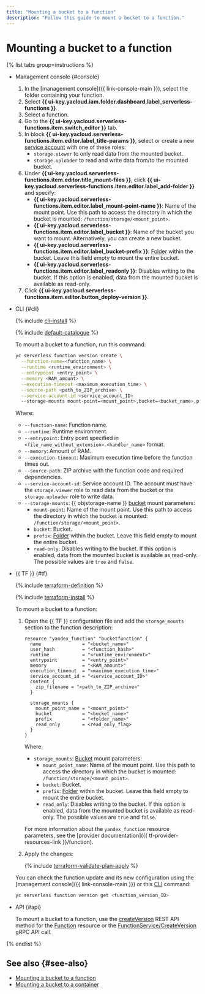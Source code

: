 ```yaml
---
title: "Mounting a bucket to a function"
description: "Follow this guide to mount a bucket to a function."
---
```


# Mounting a bucket to a function

{% list tabs group=instructions %}

- Management console {#console}

  1. In the [management console]({{ link-console-main }}), select the folder containing your function.
  1. Select **{{ ui-key.yacloud.iam.folder.dashboard.label_serverless-functions }}**.
  1. Select a function.
  1. Go to the **{{ ui-key.yacloud.serverless-functions.item.switch_editor }}** tab.
  1. In block **{{ ui-key.yacloud.serverless-functions.item.editor.label_title-params }}**, select or create a new [service account](../../../iam/concepts/users/service-accounts) with one of these roles:
     * `storage.viewer` to only read data from the mounted bucket.
     * `storage.uploader` to read and write data from/to the mounted bucket.
  1. Under **{{ ui-key.yacloud.serverless-functions.item.editor.title_mount-files }}**, click **{{ ui-key.yacloud.serverless-functions.item.editor.label_add-folder }}** and specify:
     * **{{ ui-key.yacloud.serverless-functions.item.editor.label_mount-point-name }}**: Name of the mount point. Use this path to access the directory in which the bucket is mounted: `/function/storage/<mount_point>`.
     * **{{ ui-key.yacloud.serverless-functions.item.editor.label_bucket }}**: Name of the bucket you want to mount. Alternatively, you can create a new bucket.
     * **{{ ui-key.yacloud.serverless-functions.item.editor.label_bucket-prefix }}**: [Folder](../../../storage/concepts/object.md#folder) within the bucket. Leave this field empty to mount the entire bucket.
     * **{{ ui-key.yacloud.serverless-functions.item.editor.label_readonly }}**: Disables writing to the bucket. If this option is enabled, data from the mounted bucket is available as read-only.
  1. Click **{{ ui-key.yacloud.serverless-functions.item.editor.button_deploy-version }}**.

- CLI {#cli}

  {% include [cli-install](../../../_includes/cli-install.md) %}

  {% include [default-catalogue](../../../_includes/default-catalogue.md) %}

  To mount a bucket to a function, run this command:

  ```bash
  yc serverless function version create \
    --function-name=<function_name> \
    --runtime <runtime_environment> \
    --entrypoint <entry_point> \
    --memory <RAM_amount> \
    --execution-timeout <maximum_execution_time> \
    --source-path <path_to_ZIP_archive> \
    --service-account-id <service_account_ID>
    --storage-mounts mount-point=<mount_point>,bucket=<bucket_name>,prefix=<folder_name>,read-only=false
  ```

  Where:

  * `--function-name`: Function name.
  * `--runtime`: Runtime environment.
  * `--entrypoint`: Entry point specified in `<file_name_without_extension>.<handler_name>` format.
  * `--memory`: Amount of RAM.
  * `--execution-timeout`: Maximum execution time before the function times out.
  * `--source-path`: ZIP archive with the function code and required dependencies.
  * `--service-account-id`: Service account ID. The account must have the `storage.viewer` role to read data from the bucket or the `storage.uploader` role to write data.
  * `--storage-mounts`: {{ objstorage-name }} [bucket](../../../storage/concepts/bucket.md) mount parameters:
     * `mount-point`: Name of the mount point. Use this path to access the directory in which the bucket is mounted: `/function/storage/<mount_point>`.
     * `bucket`: Bucket.
     * `prefix`: [Folder](../../../storage/concepts/object.md#folder) within the bucket. Leave this field empty to mount the entire bucket.
     * `read-only`: Disables writing to the bucket. If this option is enabled, data from the mounted bucket is available as read-only. The possible values are `true` and `false`.

- {{ TF }} {#tf}

  {% include [terraform-definition](../../../_tutorials/_tutorials_includes/terraform-definition.md) %}

  {% include [terraform-install](../../../_includes/terraform-install.md) %}

  To mount a bucket to a function:

  1. Open the {{ TF }} configuration file and add the `storage_mounts` section to the function description:

     ```hcl
     resource "yandex_function" "bucketfunction" {
       name               = "<bucket_name>"
       user_hash          = "<function_hash>"
       runtime            = "<runtime_environment>"
       entrypoint         = "<entry_point>"
       memory             = "<RAM_amount>"
       execution_timeout  = "<maximum_execution_time>"
       service_account_id = "<service_account_ID>"
       content {
         zip_filename = "<path_to_ZIP_archive>"
       }

       storage_mounts {
         mount_point_name = "<mount_point>"
         bucket           = "<bucket_name>"
         prefix           = "<folder_name>"
         read_only        = <read_only_flag>
       }
     }
     ```

     Where:

     * `storage_mounts`: [Bucket](../../../storage/concepts/bucket.md) mount parameters:
        * `mount_point_name`: Name of the mount point. Use this path to access the directory in which the bucket is mounted: `/function/storage/<mount_point>`.
        * `bucket`: Bucket.
        * `prefix`: [Folder](../../../storage/concepts/object.md#folder) within the bucket. Leave this field empty to mount the entire bucket.
        * `read_only`: Disables writing to the bucket. If this option is enabled, data from the mounted bucket is available as read-only. The possible values are `true` and `false`.

     For more information about the `yandex_function` resource parameters, see the [provider documentation]({{ tf-provider-resources-link }}/function).

  1. Apply the changes:

     {% include [terraform-validate-plan-apply](../../../_tutorials/_tutorials_includes/terraform-validate-plan-apply.md) %}

  You can check the function update and its new configuration using the [management console]({{ link-console-main }}) or this [CLI](../../../cli/quickstart.md) command:

  ```bash
  yc serverless function version get <function_version_ID>
  ```

- API {#api}

  To mount a bucket to a function, use the [createVersion](../../functions/api-ref/Function/createVersion.md) REST API method for the [Function](../../functions/api-ref/Function/index.md) resource or the [FunctionService/CreateVersion](../../functions/api-ref/grpc/function_service.md#CreateVersion) gRPC API call.

{% endlist %}

## See also {#see-also}

* [Mounting a bucket to a function](../../concepts/mounting.md)
* [Mounting a bucket to a container](../../../serverless-containers/concepts/mounting.md)
